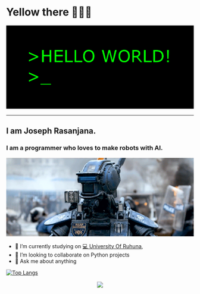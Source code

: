 # Yellow there 👋👋👋

![](https://github.com/JosephLahiru/JosephLahiru/blob/main/res/back2.gif)

<hr>

## I am Joseph Rasanjana.
### I am a programmer who loves to make robots with AI.
![](https://github.com/JosephLahiru/JosephLahiru/blob/main/res/chappie.gif)

- 🔭 I’m currently studying on [💻 University Of Ruhuna](https://www.ruh.ac.lk/),
- 👯 I’m looking to collaborate on Python projects
- 💬 Ask me about anything

[![Top Langs](https://github-readme-stats.vercel.app/api/top-langs/?username=JosephLahiru&layout=compact&theme=radical)](https://github.com/JosephLahiru)

<div align="center">
  <img align="center" src="http://github-readme-streak-stats.herokuapp.com?user=JosephLahiru&theme=dark&hide_border=false&fire=FF0000&ring=D30000&currStreakNum=BEDD00&sideNums=BEDD00" />
</div>
